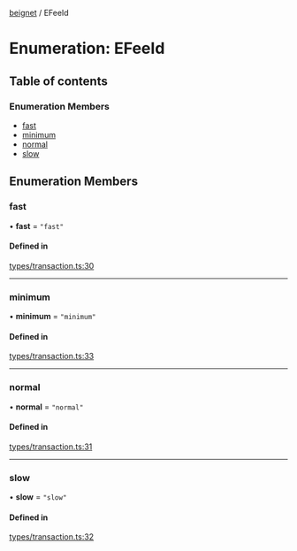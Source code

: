 [beignet](../README.md) / EFeeId

# Enumeration: EFeeId

## Table of contents

### Enumeration Members

- [fast](EFeeId.md#fast)
- [minimum](EFeeId.md#minimum)
- [normal](EFeeId.md#normal)
- [slow](EFeeId.md#slow)

## Enumeration Members

### fast

• **fast** = ``"fast"``

#### Defined in

[types/transaction.ts:30](https://github.com/coreyphillips/beignet/blob/f8e8e28/src/types/transaction.ts#L30)

___

### minimum

• **minimum** = ``"minimum"``

#### Defined in

[types/transaction.ts:33](https://github.com/coreyphillips/beignet/blob/f8e8e28/src/types/transaction.ts#L33)

___

### normal

• **normal** = ``"normal"``

#### Defined in

[types/transaction.ts:31](https://github.com/coreyphillips/beignet/blob/f8e8e28/src/types/transaction.ts#L31)

___

### slow

• **slow** = ``"slow"``

#### Defined in

[types/transaction.ts:32](https://github.com/coreyphillips/beignet/blob/f8e8e28/src/types/transaction.ts#L32)
